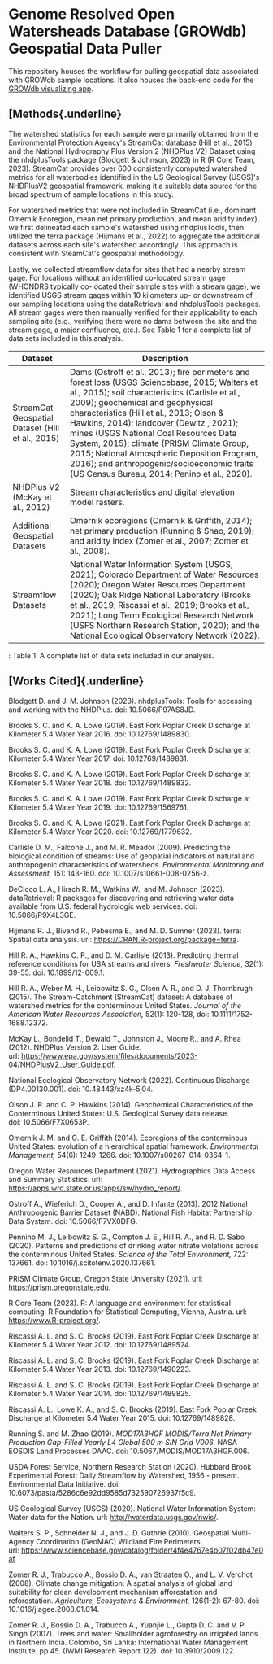 # Genome Resolved Open Watersheads Database (GROWdb) Geospatial Data Puller

This repository houses the workflow for pulling geospatial data associated with GROWdb sample locations. It also houses the back-end code for the [GROWdb visualizing app](https://geocentroid.shinyapps.io/GROWdatabase/).

## [Methods{.underline}

The watershed statistics for each sample were primarily obtained from the Environmental Protection Agency's StreamCat database (Hill et al., 2015) and the National Hydrography Plus Version 2 (NHDPlus V2) Dataset using the nhdplusTools package (Blodgett & Johnson, 2023) in R (R Core Team, 2023). StreamCat provides over 600 consistently computed watershed metrics for all waterbodies identified in the US Geological Survey (USGS)'s NHDPlusV2 geospatial framework, making it a suitable data source for the broad spectrum of sample locations in this study.

For watershed metrics that were not included in StreamCat (i.e., dominant Omernik Ecoregion, mean net primary production, and mean aridity index), we first delineated each sample's watershed using nhdplusTools, then utilized the terra package (Hijmans et al., 2022) to aggregate the additional datasets across each site's watershed accordingly. This approach is consistent with SteamCat's geospatial methodology.

Lastly, we collected streamflow data for sites that had a nearby stream gage. For locations without an identified co-located stream gage (WHONDRS typically co-located their sample sites with a stream gage), we identified USGS stream gages within 10 kilometers up- or downstream of our sampling locations using the dataRetrieval and nhdplusTools packages. All stream gages were then manually verified for their applicability to each sampling site (e.g., verifying there were no dams between the site and the stream gage, a major confluence, etc.). See Table 1 for a complete list of data sets included in this analysis.

| Dataset                                          | Description                                                                                                                                                                                                                                                                                                                                                                                                                                                                                                     |
|-------------------------|----------------------------------------------|
| StreamCat Geospatial Dataset (Hill et al., 2015) | Dams (Ostroff et al., 2013); fire perimeters and forest loss (USGS Sciencebase, 2015; Walters et al., 2015); soil characteristics (Carlisle et al., 2009); geochemical and geophysical characteristics (Hill et al., 2013; Olson & Hawkins, 2014); landcover (Dewitz , 2021); mines (USGS National Coal Resources Data System, 2015); climate (PRISM Climate Group, 2015; National Atmospheric Deposition Program, 2016); and anthropogenic/socioeconomic traits (US Census Bureau, 2014; Penino et al., 2020). |
| NHDPlus V2 (McKay et al., 2012)                  | Stream characteristics and digital elevation model rasters.                                                                                                                                                                                                                                                                                                                                                                                                                                                     |
| Additional Geospatial Datasets                   | Omernik ecoregions (Omernik & Griffith, 2014); net primary production (Running & Shao, 2019); and aridity index (Zomer et al., 2007; Zomer et al., 2008).                                                                                                                                                                                                                                                                                                                                                       |
| Streamflow Datasets                              | National Water Information System (USGS, 2021); Colorado Department of Water Resources (2020); Oregon Water Resources Department (2020); Oak Ridge National Laboratory (Brooks et al., 2019; Riscassi et al., 2019; Brooks et al., 2021); Long Term Ecological Research Network (USFS Northern Research Station, 2020); and the National Ecological Observatory Network (2022).                                                                                                                                 |

: Table 1: A complete list of data sets included in our analysis.

## [Works Cited]{.underline}

Blodgett D. and J. M. Johnson (2023). nhdplusTools: Tools for accessing and working with the NHDPlus. doi: 10.5066/P97AS8JD.

Brooks S. C. and K. A. Lowe (2019). East Fork Poplar Creek Discharge at Kilometer 5.4 Water Year 2016. doi: 10.12769/1489830.

Brooks S. C. and K. A. Lowe (2019). East Fork Poplar Creek Discharge at Kilometer 5.4 Water Year 2017. doi: 10.12769/1489831.

Brooks S. C. and K. A. Lowe (2019). East Fork Poplar Creek Discharge at Kilometer 5.4 Water Year 2018. doi: 10.12769/1489832.

Brooks S. C. and K. A. Lowe (2019). East Fork Poplar Creek Discharge at Kilometer 5.4 Water Year 2019. doi: 10.12769/1569761.

Brooks S. C. and K. A. Lowe (2021). East Fork Poplar Creek Discharge at Kilometer 5.4 Water Year 2020. doi: 10.12769/1779632.

Carlisle D. M., Falcone J., and M. R. Meador (2009). Predicting the biological condition of streams: Use of geopatial indicators of natural and anthropogenic characteristics of watersheds. *Environmental Monitoring and Assessment,* 151: 143-160. doi: 10.1007/s10661-008-0256-z.

DeCicco L. A., Hirsch R. M., Watkins W., and M. Johnson (2023). dataRetrieval: R packages for discovering and retrieving water data available from U.S. federal hydrologic web services. doi: 10.5066/P9X4L3GE.

Hijmans R. J., Bivand R., Pebesma E., and M. D. Sumner (2023). terra: Spatial data analysis. url: <https://CRAN.R-project.org/package=terra>.

Hill R. A., Hawkins C. P., and D. M. Carlisle (2013). Predicting thermal reference conditions for USA streams and rivers. *Freshwater Science*, 32(1): 39-55. doi: 10.1899/12-009.1.

Hill R. A., Weber M. H., Leibowitz S. G., Olsen A. R., and D. J. Thornbrugh (2015). The Stream-Catchment (StreamCat) dataset: A database of watershed metrics for the conterminous United States. *Journal of the American Water Resources Association,* 52(1): 120-128, doi: 10.1111/1752-1688.12372.

McKay L., Bondelid T., Dewald T., Johnston J., Moore R., and A. Rhea (2012). NHDPlus Version 2: User Guide. url: <https://www.epa.gov/system/files/documents/2023-04/NHDPlusV2_User_Guide.pdf>.

National Ecological Observatory Network (2022). Continuous Discharge (DP4.00130.001). doi: 10.48443/xz4k-5j04.

Olson J. R. and C. P. Hawkins (2014). Geochemical Characteristics of the Conterminous United States: U.S. Geological Survey data release. doi: 10.5066/F7X0653P.

Omernik J. M. and G. E. Griffith (2014). Ecoregions of the conterminous United States: evolution of a hierarchical spatial framework. *Environmental Management,* 54(6): 1249-1266. doi: 10.1007/s00267-014-0364-1.

Oregon Water Resources Department (2021). Hydrographics Data Access and Summary Statistics. url: <https://apps.wrd.state.or.us/apps/sw/hydro_report/>.

Ostroff A., Wieferich D., Cooper A., and D. Infante (2013). 2012 National Anthropogenic Barrier Dataset (NABD). National Fish Habitat Partnership Data System. doi: 10.5066/F7VX0DFG.

Pennino M. J., Leibowitz S. G., Compton J. E., Hill R. A., and R. D. Sabo (2020). Patterns and predictions of drinking water nitrate violations across the conterminous United States. *Science of the Total Environment,* 722: 137661. doi: 10.1016/j.scitotenv.2020.137661.

PRISM Climate Group, Oregon State University (2021). url: <https://prism.oregonstate.edu>.

R Core Team (2023). R: A language and environment for statistical computing. R Foundation for Statistical Computing, Vienna, Austria. url: <https://www.R-project.org/>.

Riscassi A. L. and S. C. Brooks (2019). East Fork Poplar Creek Discharge at Kilometer 5.4 Water Year 2012. doi: 10.12769/1489524.

Riscassi A. L. and S. C. Brooks (2019). East Fork Poplar Creek Discharge at Kilometer 5.4 Water Year 2013. doi: 10.12769/1490223.

Riscassi A. L. and S. C. Brooks (2019). East Fork Poplar Creek Discharge at Kilometer 5.4 Water Year 2014. doi: 10.12769/1489825. 

Riscassi A. L., Lowe K. A., and S. C. Brooks (2019). East Fork Poplar Creek Discharge at Kilometer 5.4 Water Year 2015. doi: 10.12769/1489828.

Running S. and M. Zhao (2019). *MOD17A3HGF MODIS/Terra Net Primary Production Gap-Filled Yearly L4 Global 500 m SIN Grid V006*. NASA EOSDIS Land Processes DAAC. doi: 10.5067/MODIS/MOD17A3HGF.006.

USDA Forest Service, Northern Research Station (2020). Hubbard Brook Experimental Forest: Daily Streamflow by Watershed, 1956 - present. Environmental Data Initiative. doi: 10.6073/pasta/5286c6e92dd9585d732590726937f5c9.

US Geological Survey (USGS) (2020). National Water Information System: Water data for the Nation. url: <http://waterdata.usgs.gov/nwis/>.

Walters S. P., Schneider N. J., and J. D. Guthrie (2010). Geospatial Multi-Agency Coordination (GeoMAC) Wildland Fire Perimeters. url: <https://www.sciencebase.gov/catalog/folder/4f4e4767e4b07f02db47e0af>.

Zomer R. J., Trabucco A., Bossio D. A., van Straaten O., and L. V. Verchot (2008). Climate change mitigation: A spatial analysis of global land suitability for clean development mechanism afforestation and reforestation. *Agriculture, Ecosystems & Environment,* 126(1-2): 67-80. doi: 10.1016/j.agee.2008.01.014.

Zomer R. J., Bossio D. A., Trabucco A., Yuanjie L., Gupta D. C. and V. P. Singh (2007). Trees and water: Smallholder agroforestry on irrigated lands in Northern India. Colombo, Sri Lanka: International Water Management Institute. pp 45. (IWMI Research Report 122). doi: 10.3910/2009.122.
